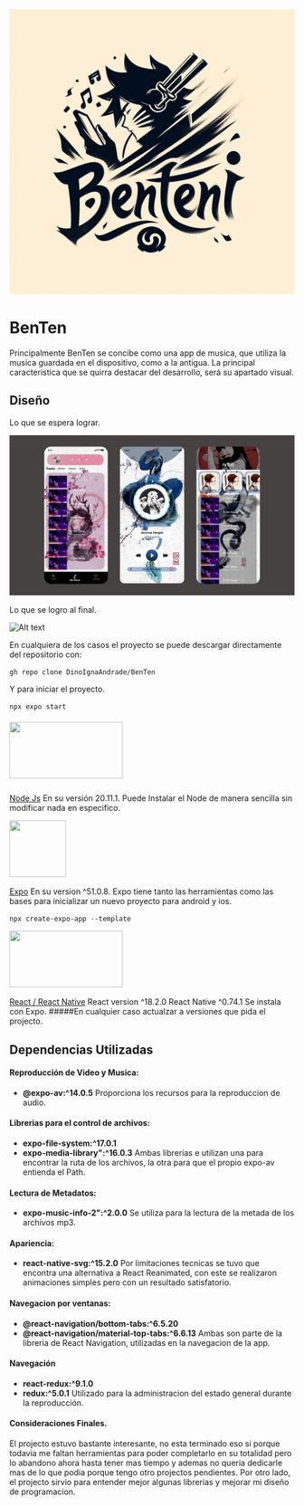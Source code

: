<img title="a title" alt="Alt text" src='./assets/BenTen.jpg'>

# BenTen

Principalmente BenTen se concibe como una app de musica, que utiliza la musica guardada en el dispositivo, como a la antigua. La principal caracteristica que se quirra destacar del desarrollo, será su apartado visual.

## Diseño

Lo que se espera lograr.

<img title="a title" alt="Alt text" src='./assets/WireFrameBenTen.jpg'>

Lo que se logro al final.

<img title="a title" alt="Alt text" src='./assets/after.jpg'>

En cualquiera de los casos el proyecto se puede descargar directamente del repositorio con: 

```
gh repo clone DinoIgnaAndrade/BenTen
```
Y para iniciar el proyecto.
```
npx expo start
```

##### <img src="https://innovationyourself.com/wp-content/uploads/2020/08/nodejs-logo.png" width="200" height="100">
[Node Js](https://nodejs.org/en)
En su versión 20.11.1.
Puede Instalar el Node de manera sencilla sin modificar nada en especifico.

<img src="https://external-preview.redd.it/EJwPIGrGJTtEAVZiCOhn45jB_cr_DBiPU1PGP3aSlMM.jpg?auto=webp&s=8feb70264c80ab27d97c7b5a2397bc00ac0afee5" width="100" height="100">

[Expo](https://expo.dev/)
En su version ^51.0.8.
Expo tiene tanto las herramientas como las bases para inicializar un nuevo proyecto para android y ios.
```
npx create-expo-app --template
```
<img src="https://newrelic.com/sites/default/files/styles/800w/public/2022-04/react-card.png?itok=xz18xaJv" width="200" height="100">

[React / React Native](https://expo.dev/)
React version ^18.2.0 
React Native  ^0.74.1
Se instala con Expo.
#####En cualquier caso actualzar a versiones que pida el projecto. 
## Dependencias Utilizadas

#### Reproducción de Video y Musica:

- **@expo-av:^14.0.5**  Proporciona los recursos para la reproduccion de audio.

#### Librerias para el control de archivos:
- **expo-file-system:^17.0.1** 
- **expo-media-library":^16.0.3**
Ambas librerias e utilizan una para encontrar la ruta de los archivos, la otra para que el propio expo-av entienda el Path.

#### Lectura de Metadatos:
- **expo-music-info-2":^2.0.0** Se utiliza para la lectura de la metada de los archivos mp3.

#### Apariencia:
- **react-native-svg:^15.2.0** Por limitaciones tecnicas se tuvo que encontra una alternativa a React Reanimated, con este se realizaron animaciones simples pero con un resultado satisfatorio.

#### Navegacion por ventanas:
- **@react-navigation/bottom-tabs:^6.5.20**
- **@react-navigation/material-top-tabs:^6.6.13**
Ambas son parte de la libreria de React Navigation, utilizadas en la navegacion de la app.

#### Navegación
- **react-redux:^9.1.0**
- **redux:^5.0.1**
Utilizado para la administracion del estado general durante la reproducción.

#### Consideraciones Finales.
El projecto estuvo bastante interesante, no esta terminado eso si porque todavia me faltan herramientas para poder completarlo en su totalidad pero lo abandono ahora hasta tener mas tiempo y ademas no queria dedicarle mas de lo que podia porque tengo otro projectos pendientes. 
Por otro lado, el projecto sirvio para entender mejor algunas librerias y mejorar mi diseño de programacion.